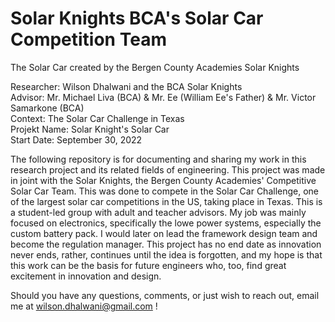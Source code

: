 # Solar Knights BCA's Solar Car Competition Team
The Solar Car created by the Bergen County Academies Solar Knights

Researcher: Wilson Dhalwani and the BCA Solar Knights <br />
Advisor: Mr. Michael Liva (BCA) & Mr. Ee (William Ee's Father) & Mr. Victor Samarkone (BCA) <br />
Context: The Solar Car Challenge in Texas <br />
Projekt Name: Solar Knight's Solar Car <br />
Start Date: September 30, 2022 <br />

The following repository is for documenting and sharing my work in this research project and its related fields of engineering. This project was made in joint with the Solar Knights, the Bergen County Academies' Competitive Solar Car Team. This was done to compete in the Solar Car Challenge, one of the largest solar car competitions in the US, taking place in Texas. This is a student-led group with adult and teacher advisors. My job was mainly focused on electronics, specifically the lowe power systems, especially the custom battery pack. I would later on lead the framework design team and become the regulation manager. This project has no end date as innovation never ends, rather, continues until the idea is forgotten, and my hope is that this work can be the basis for future engineers who, too, find great excitement in innovation and design. <br />

Should you have any questions, comments, or just wish to reach out, email me at wilson.dhalwani@gmail.com !
